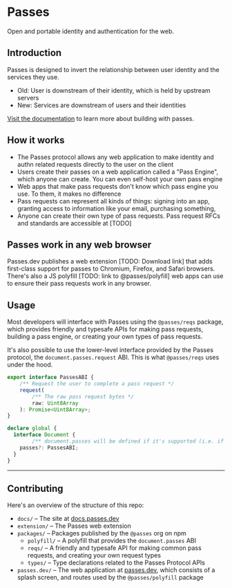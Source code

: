 # Passes

Open and portable identity and authentication for the web.

## Introduction

Passes is designed to invert the relationship between user identity and the services they use.

- Old: User is downstream of their identity, which is held by upstream servers
- New: Services are downstream of users and their identities

[Visit the documentation](https://docs.passes.dev) to learn more about building with passes.

## How it works
- The Passes protocol allows any web application to make identity and authn related requests directly to the user on the client
- Users create their passes on a web application called a "Pass Engine", which anyone can create. You can even self-host your own pass engine
- Web apps that make pass requests don't know which pass engine you use. To them, it makes no difference
- Pass requests can represent all kinds of things: signing into an app, granting access to information like your email, purchasing something, 
- Anyone can create their own type of pass requests. Pass request RFCs and standards are accessible at [TODO]

## Passes work in any web browser

Passes.dev publishes a web extension [TODO: Download link] that adds first-class support for passes to Chromium, Firefox, and Safari browsers.
There's also a JS polyfill [TODO: link to @passes/polyfill] web apps can use to ensure their pass requests work in any browser.

## Usage

Most developers will interface with Passes using the `@passes/reqs` package, which provides friendly and typesafe APIs for making pass requests,
building a pass engine, or creating your own types of pass requests.

It's also possible to use the lower-level interface provided by the Passes protocol, the `document.passes.request` ABI.
This is what `@passes/reqs` uses under the hood.

```typescript
export interface PassesABI {
	/** Request the user to complete a pass request */
	request(
		/** The raw pass request bytes */
		raw: Uint8Array
	): Promise<Uint8Array>;
}

declare global {
  interface Document {
		/** document.passes will be defined if it's supported (i.e. if the extension is installed or passes.dev JS script has run) */
    passes?: PassesABI;
  }
}
```

---

## Contributing

Here's an overview of the structure of this repo:

- `docs/` – The site at [docs.passes.dev](https://docs.passes.dev)
- `extension/` – The Passes web extension
- `packages/` – Packages published by the `@passes` org on npm
  - `polyfill/` – A polyfill that provides the `document.passes` ABI
  - `reqs/` – A friendly and typesafe API for making common pass requests, and creating your own request types
  - `types/` – Type declarations related to the Passes Protocol APIs
- `passes.dev/` – The web application at [passes.dev](https://passes.dev), which consists of a splash screen, and routes used by the `@passes/polyfill` package

